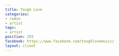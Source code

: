 ```yaml
---
title: Tough Love
categories:
- radio
- artist
tags:
- artist
position: 255
facebook: https://www.facebook.com/toughlovemusic/
layout: client
---
```


